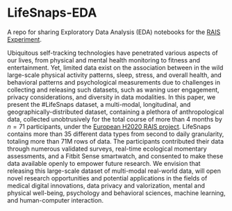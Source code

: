 # LifeSnaps-EDA
A repo for sharing Exploratory Data Analysis (EDA) notebooks for the [RAIS Experiment](https://rais-experiment.csd.auth.gr/).

Ubiquitous self-tracking technologies have penetrated various aspects of our lives, from physical and mental health monitoring to fitness and entertainment. Yet, limited data exist on the association between in the wild large-scale physical activity patterns, sleep, stress, and overall health, and behavioral patterns and psychological measurements due to challenges in collecting and releasing such datasets, such as waning user engagement, privacy considerations, and diversity in data modalities. In this paper, we present the #LifeSnaps dataset, a multi-modal, longitudinal, and geographically-distributed dataset, containing a plethora of anthropological data, collected unobtrusively for the total course of more than 4 months by $n=71$ participants, under the [European H2020 RAIS project](https://rais-itn.eu/). LifeSnaps contains more than 35 different data types from second to daily granularity, totaling more than 71M rows of data. The participants contributed their data through numerous validated surveys, real-time ecological momentary assessments, and a Fitbit Sense smartwatch, and consented to make these data available openly to empower future research. We envision that releasing this large-scale dataset of multi-modal real-world data, will open novel research opportunities and potential applications in the fields of medical digital innovations, data privacy and valorization, mental and physical well-being, psychology and behavioral sciences, machine learning, and human-computer interaction.
